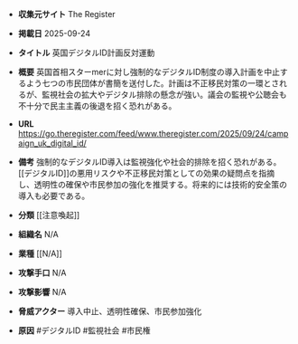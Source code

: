 - **収集元サイト**
The Register

- **掲載日**
2025-09-24

- **タイトル**
英国デジタルID計画反対運動

- **概要**
英国首相スターmerに対し強制的なデジタルID制度の導入計画を中止するよう七つの市民団体が書簡を送付した。計画は不正移民対策の一環とされるが、監視社会の拡大やデジタル排除の懸念が強い。議会の監視や公聴会も不十分で民主主義の後退を招く恐れがある。

- **URL**
https://go.theregister.com/feed/www.theregister.com/2025/09/24/campaign_uk_digital_id/

- **備考**
強制的なデジタルID導入は監視強化や社会的排除を招く恐れがある。[[デジタルID]]の悪用リスクや不正移民対策としての効果の疑問点を指摘し、透明性の確保や市民参加の強化を推奨する。将来的には技術的安全策の導入も必要である。

- **分類**
[[注意喚起]]

- **組織名**
N/A

- **業種**
[[N/A]]

- **攻撃手口**
N/A

- **攻撃影響**
N/A

- **脅威アクター**
導入中止、透明性確保、市民参加強化

- **原因**
#デジタルID #監視社会 #市民権
